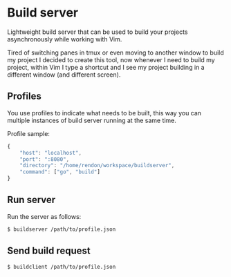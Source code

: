 # Build server
Lightweight build server that can be used to build your projects asynchronously while working with Vim.

Tired of switching panes in tmux or even moving to another window to build my project I decided to create this tool, now whenever I need to build my project, within Vim I type a shortcut and I see my project building in a different window (and different screen).

## Profiles
You use profiles to indicate what needs to be built, this way you can multiple instances of build server running at the same time.

Profile sample:

```javascript
{
    "host": "localhost",
    "port": ":8080",
    "directory": "/home/rendon/workspace/buildserver",
    "command": ["go", "build"]
}
```

## Run server
Run the server as follows:
```bash
$ buildserver /path/to/profile.json
```

## Send build request
```bash
$ buildclient /path/to/profile.json
```
